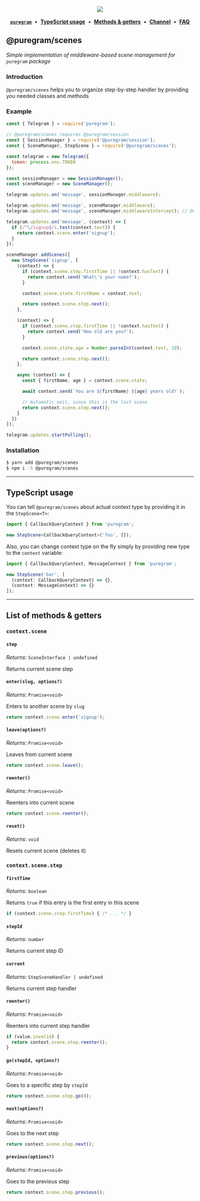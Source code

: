 <div align='center'>
  <img src='https://i.imgur.com/ZzjmE8i.png' />
</div>

<br />

<div align='center'>
  <a href='https://github.com/nitreojs/puregram'><b><code>puregram</code></b></a>
  <span>&nbsp;•&nbsp;</span>
  <a href='#typescript-usage'><b>TypeScript usage</b></a>
  <span>&nbsp;•&nbsp;</span>
  <a href='#list-of-methods--getters'><b>Methods & getters</b></a>
  <span>&nbsp;•&nbsp;</span>
  <a href='https://t.me/puregram'><b>Channel</b></a>
  <span>&nbsp;•&nbsp;</span>
  <a href='https://github.com/nitreojs/puregram#faq'><b>FAQ</b></a>
</div>

## @puregram/scenes

_Simple implementation of middleware-based scene management for `puregram` package_

### Introduction

`@puregram/scenes` helps you to organize step-by-step handler by providing you needed classes and methods

### Example
```js
const { Telegram } = require('puregram');

// @puregram/scenes requires @puregram/session
const { SessionManager } = require('@puregram/session');
const { SceneManager, StepScene } = require('@puregram/scenes');

const telegram = new Telegram({
  token: process.env.TOKEN
});

const sessionManager = new SessionManager();
const sceneManager = new SceneManager();

telegram.updates.on('message', sessionManager.middleware);

telegram.updates.on('message', sceneManager.middleware);
telegram.updates.on('message', sceneManager.middlewareIntercept); // Default scene entry handler

telegram.updates.on('message', (context) => {
  if (/^\/signup$/i.test(context.text)) {
    return context.scene.enter('signup');
  }
});

sceneManager.addScenes([
  new StepScene('signup', [
    (context) => {
      if (context.scene.step.firstTime || !context.hasText) {
        return context.send('What\'s your name?');
      }

      context.scene.state.firstName = context.text;

      return context.scene.step.next();
    },

    (context) => {
      if (context.scene.step.firstTime || !context.hasText) {
        return context.send('How old are you?');
      }

      context.scene.state.age = Number.parseInt(context.text, 10);

      return context.scene.step.next();
    },

    async (context) => {
      const { firstName, age } = context.scene.state;

      await context.send(`You are ${firstName} ${age} years old!`);

      // Automatic exit, since this is the last scene
      return context.scene.step.next();
    }
  ])
]);

telegram.updates.startPolling();
```

### Installation

```sh
$ yarn add @puregram/scenes
$ npm i -S @puregram/scenes
```

---

## TypeScript usage

You can tell `@puregram/scenes` about actual context type by providing it in the `StepScene<T>`:

```ts
import { CallbackQueryContext } from 'puregram';

new StepScene<CallbackQueryContext>('foo', []);
```

Also, you can change context type on the fly simply by providing new type to the `context` variable:

```ts
import { CallbackQueryContext, MessageContext } from 'puregram';

new StepScene('bar', [
  (context: CallbackQueryContext) => {},
  (context: MessageContext) => {}
]);
```

---

## List of methods & getters

### `context.scene`

#### `step`

_Returns_: `SceneInterface | undefined`

Returns current scene step

#### `enter(slug, options?)`

_Returns_: `Promise<void>`

Enters to another scene by `slug`

```js
return context.scene.enter('signup');
```

#### `leave(options?)`

_Returns_: `Promise<void>`

Leaves from current scene

```js
return context.scene.leave();
```

#### `reenter()`

_Returns_: `Promise<void>`

Reenters into current scene

```js
return context.scene.reenter();
```

#### `reset()`

_Returns_: `void`

Resets current scene (deletes it)

### `context.scene.step`

#### `firstTime`

_Returns_: `boolean`

Returns `true` if this entry is the first entry in this scene

```js
if (context.scene.step.firstTime) { /* ... */ }
```

#### `stepId`

_Returns_: `number`

Returns current step ID

#### `current`

_Returns_: `StepSceneHandler | undefined`

Returns current step handler

#### `reenter()`

_Returns_: `Promise<void>`

Reenters into current step handler

```js
if (value.invalid) {
  return context.scene.step.reenter();
}
```

#### `go(stepId, options?)`

_Returns_: `Promise<void>`

Goes to a specific step by `stepId`

```js
return context.scene.step.go(0);
```

#### `next(options?)`

_Returns_: `Promise<void>`

Goes to the next step

```js
return context.scene.step.next();
```

#### `previous(options?)`

_Returns_: `Promise<void>`

Goes to the previous step

```js
return context.scene.step.previous();
```
